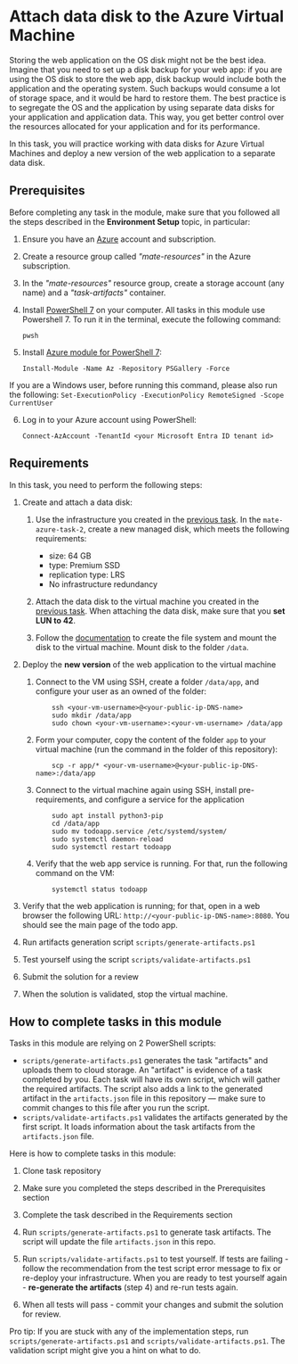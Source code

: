 # Attach data disk to the Azure Virtual Machine

Storing the web application on the OS disk might not be the best idea. Imagine that you need to set up a disk backup for your web app: if you are using the OS disk to store the web app, disk backup would include both the application and the operating system. Such backups would consume a lot of storage space, and it would be hard to restore them. The best practice is to segregate the OS and the application by using separate data disks for your application and application data. This way, you get better control over the resources allocated for your application and for its performance. 

In this task, you will practice working with data disks for Azure Virtual Machines and deploy a new version of the web application to a separate data disk. 

## Prerequisites

Before completing any task in the module, make sure that you followed all the steps described in the **Environment Setup** topic, in particular: 

1. Ensure you have an [Azure](https://azure.microsoft.com/en-us/free/) account and subscription.

2. Create a resource group called *"mate-resources"* in the Azure subscription.

3. In the *"mate-resources"* resource group, create a storage account (any name) and a *"task-artifacts"* container.

4. Install [PowerShell 7](https://learn.microsoft.com/en-us/powershell/scripting/install/installing-powershell?view=powershell-7.4) on your computer. All tasks in this module use Powershell 7. To run it in the terminal, execute the following command: 
    ```
    pwsh
    ```

5. Install [Azure module for PowerShell 7](https://learn.microsoft.com/en-us/powershell/azure/install-azure-powershell?view=azps-11.3.0): 
    ```
    Install-Module -Name Az -Repository PSGallery -Force
    ```
If you are a Windows user, before running this command, please also run the following: 
    ```
    Set-ExecutionPolicy -ExecutionPolicy RemoteSigned -Scope CurrentUser
    ```

6. Log in to your Azure account using PowerShell:
    ```
    Connect-AzAccount -TenantId <your Microsoft Entra ID tenant id>
    ```

## Requirements

In this task, you need to perform the following steps: 

1. Create and attach a data disk:

    1. Use the infrastructure you created in the [previous task](https://github.com/mate-academy/azure_task_2_create_a_vm). In the `mate-azure-task-2`, create a new managed disk, which meets the following requirements: 

        - size: 64 GB 
        - type: Premium SSD 
        - replication type: LRS 
        - No infrastructure redundancy 

    2. Attach the data disk to the virtual machine you created in the [previous task](https://github.com/mate-academy/azure_task_2_create_a_vm). When attaching the data disk, make sure that you **set LUN to 42**.

    3. Follow the [documentation](https://learn.microsoft.com/en-us/azure/virtual-machines/linux/attach-disk-portal?tabs=ubuntu#connect-to-the-linux-vm-to-mount-the-new-disk) to create the file system and mount the disk to the virtual machine. Mount disk to the folder `/data`.

2. Deploy the **new version**  of the web application to the virtual machine
    
    1. Connect to the VM using SSH, create a folder `/data/app`, and configure your user as an owned of the folder: 
        ```
            ssh <your-vm-username>@<your-public-ip-DNS-name>
            sudo mkdir /data/app 
            sudo chown <your-vm-username>:<your-vm-username> /data/app
        ```

    2. Form your computer, copy the content of the folder `app` to your virtual machine (run the command in the folder of this repository): 
        
        ```
            scp -r app/* <your-vm-username>@<your-public-ip-DNS-name>:/data/app
        ```

    3. Connect to the virtual machine again using SSH, install pre-requirements, and configure a service for the application
        
        ```
            sudo apt install python3-pip
            cd /data/app
            sudo mv todoapp.service /etc/systemd/system/ 
            sudo systemctl daemon-reload
            sudo systemctl restart todoapp
        ```
    
    4. Verify that the web app service is running. For that, run the following command on the VM: 
        
        ```
            systemctl status todoapp
        ```

3. Verify that the web application is running; for that, open in a web browser the following URL: `http://<your-public-ip-DNS-name>:8080`. You should see the main page of the todo app. 

4. Run artifacts generation script `scripts/generate-artifacts.ps1`

5. Test yourself using the script `scripts/validate-artifacts.ps1`

6. Submit the solution for a review

7. When the solution is validated, stop the virtual machine. 

## How to complete tasks in this module 

Tasks in this module are relying on 2 PowerShell scripts: 

- `scripts/generate-artifacts.ps1` generates the task "artifacts" and uploads them to cloud storage. An "artifact" is evidence of a task completed by you. Each task will have its own script, which will gather the required artifacts. The script also adds a link to the generated artifact in the `artifacts.json` file in this repository — make sure to commit changes to this file after you run the script. 
- `scripts/validate-artifacts.ps1` validates the artifacts generated by the first script. It loads information about the task artifacts from the `artifacts.json` file.

Here is how to complete tasks in this module:

1. Clone task repository

2. Make sure you completed the steps described in the Prerequisites section

3. Complete the task described in the Requirements section 

4. Run `scripts/generate-artifacts.ps1` to generate task artifacts. The script will update the file `artifacts.json` in this repo. 

5. Run `scripts/validate-artifacts.ps1` to test yourself. If tests are failing - follow the recommendation from the test script error message to fix or re-deploy your infrastructure. When you are ready to test yourself again - **re-generate the artifacts** (step 4) and re-run tests again. 

6. When all tests will pass - commit your changes and submit the solution for review. 

Pro tip: If you are stuck with any of the implementation steps, run `scripts/generate-artifacts.ps1` and `scripts/validate-artifacts.ps1`. The validation script might give you a hint on what to do.  
